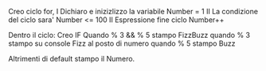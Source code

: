Creo ciclo for,
I Dichiaro e inizizlizzo la variabile Number = 1
II La condizione del ciclo sara' Number <= 100
II Espressione fine ciclo Number++

Dentro il ciclo: Creo IF
Quando % 3 && % 5 stampo FizzBuzz
quando % 3 stampo su console Fizz al posto di numero
quando % 5 stampo Buzz

Altrimenti di default stampo il Numero.